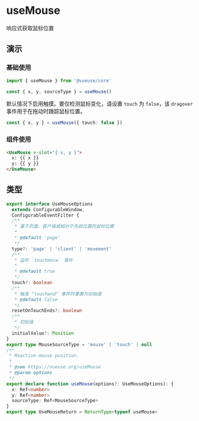 # useMouse

响应式获取鼠标位置

## 演示

### 基础使用
<demo src="./demo.vue" title="useMouse" desc="响应式获取鼠标位置"></demo>


```ts
import { useMouse } from '@vueuse/core'

const { x, y, sourceType } = useMouse()
```
默认情况下启用触摸。要仅检测鼠标变化，请设置 `touch` 为 `false`，该 `dragover` 事件用于在拖动时跟踪鼠标位置。

```ts
const { x, y } = useMouse({ touch: false })
```

### 组件使用

```html
<UseMouse v-slot="{ x, y }">
  x: {{ x }}
  y: {{ y }}
</UseMouse>
```


## 类型

```ts
export interface UseMouseOptions
  extends ConfigurableWindow,
  ConfigurableEventFilter {
  /**
   * 基于页面、客户端或相对于先前位置的鼠标位置
   *
   * @default 'page'
   */
  type?: 'page' | 'client' | 'movement'
  /**
   * 监听 `touchmove` 事件
   *
   * @default true
   */
  touch?: boolean
  /**
   * 触发 "touchend" 事件时重置为初始值
   * @default false
   */
  resetOnTouchEnds?: boolean
  /**
   * 初始值
   */
  initialValue?: Position
}
export type MouseSourceType = 'mouse' | 'touch' | null
/**
 * Reactive mouse position.
 *
 * @see https://vueuse.org/useMouse
 * @param options
 */
export declare function useMouse(options?: UseMouseOptions): {
  x: Ref<number>
  y: Ref<number>
  sourceType: Ref<MouseSourceType>
}
export type UseMouseReturn = ReturnType<typeof useMouse>
```
